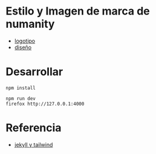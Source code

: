 # Estilo y Imagen de marca de numanity


 - [logotipo](assets/img)
 - [diseño](assets/diseño)

# Desarrollar


```
npm install

npm run dev
firefox http://127.0.0.1:4000
```


# Referencia

  - [jekyll y tailwind](https://www.ocordova.me/blog/jekyll-with-tailwind/)


